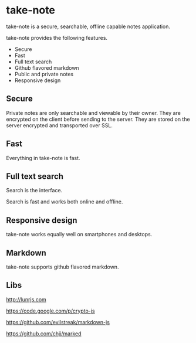 # take-note

take-note is a secure, searchable, offline capable notes application.

take-note provides the following features.

* Secure
* Fast
* Full text search
* Github flavored markdown
* Public and private notes
* Responsive design

## Secure

Private notes are only searchable and viewable by their owner. They are encrypted on the client before sending to the server. They are stored on the server encrypted and transported over SSL.

## Fast

Everything in take-note is fast.

## Full text search

Search is the interface.

Search is fast and works both online and offline.

## Responsive design

take-note works equally well on smartphones and desktops.

## Markdown

take-note supports github flavored markdown.

## Libs

http://lunrjs.com

https://code.google.com/p/crypto-js

https://github.com/evilstreak/markdown-js

https://github.com/chjj/marked

